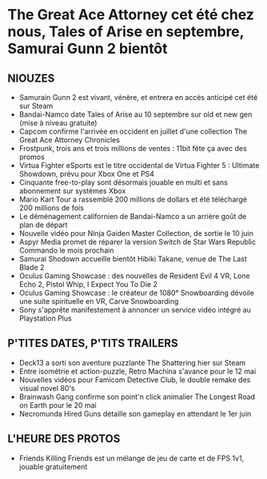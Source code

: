 # The Great Ace Attorney cet été chez nous, Tales of Arise en septembre, Samurai Gunn 2 bientôt

## NIOUZES

- Samurain Gunn 2 est vivant, vénère, et entrera en accès anticipé cet été sur Steam
- Bandai-Namco date Tales of Arise au 10 septembre sur old et new gen (mise à niveau gratuite)
- Capcom confirme l'arrivée en occident en juillet d'une collection The Great Ace Attorney Chronicles
- Frostpunk, trois ans et trois millions de ventes : 11bit fête ça avec des promos
- Virtua Fighter eSports est le titre occidental de Virtua Fighter 5 : Ultimate Showdown, prévu pour Xbox One et PS4
- Cinquante free-to-play sont désormais jouable en multi et sans abonnement sur systèmes Xbox
- Mario Kart Tour a rassemblé 200 millions de dollars et été téléchargé 200 millions de fois
- Le déménagement californien de Bandai-Namco a un arrière goût de plan de départ
- Nouvelle vidéo pour Ninja Gaiden Master Collection, de sortie le 10 juin
- Aspyr Media promet de réparer la version Switch de Star Wars Republic Commando le mois prochain
- Samurai Shodown accueille bientôt Hibiki Takane, venue de The Last Blade 2
- Oculus Gaming Showcase : des nouvelles de Resident Evil 4 VR, Lone Echo 2, Pistol Whip, I Expect You To Die 2
- Oculus Gaming Showcase : le créateur de 1080° Snowboarding dévoile une suite spirituelle en VR, Carve Snowboarding
- Sony s'apprête manifestement à annoncer un service vidéo intégré au Playstation Plus

## P'TITES DATES, P'TITS TRAILERS

- Deck13 a sorti son aventure puzzlante The Shattering hier sur Steam
- Entre isométrie et action-puzzle, Retro Machina s'avance pour le 12 mai
- Nouvelles vidéos pour Famicom Detective Club, le double remake des visual novel 80's
- Brainwash Gang confirme son point'n click animalier The Longest Road on Earth pour le 20 mai
- Necromunda Hired Guns détaille son gameplay en attendant le 1er juin

## L'HEURE DES PROTOS

- Friends Killing Friends est un mélange de jeu de carte et de FPS 1v1, jouable gratuitement
